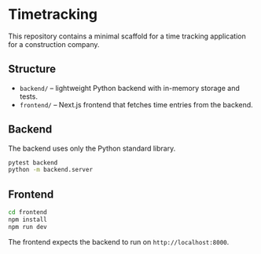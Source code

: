 # Timetracking

This repository contains a minimal scaffold for a time tracking application for a construction company.

## Structure

- `backend/` – lightweight Python backend with in-memory storage and tests.
- `frontend/` – Next.js frontend that fetches time entries from the backend.

## Backend

The backend uses only the Python standard library.

```bash
pytest backend
python -m backend.server
```

## Frontend

```bash
cd frontend
npm install
npm run dev
```

The frontend expects the backend to run on `http://localhost:8000`.
